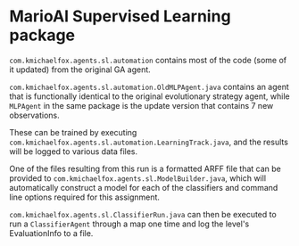 # MarioAI Supervised Learning package

`com.kmichaelfox.agents.sl.automation` contains most of the code (some of it updated) from the original GA agent.

`com.kmichaelfox.agents.sl.automation.OldMLPAgent.java` contains an agent that is functionally identical to the original evolutionary strategy agent, while `MLPAgent` in the same package is the update version that contains 7 new observations.

These can be trained by executing `com.kmichaelfox.agents.sl.automation.LearningTrack.java`, and the results will be logged to various data files.

One of the files resulting from this run is a formatted ARFF file that can be provided to `com.kmichaelfox.agents.sl.ModelBuilder.java`, which will automatically construct a model for each of the classifiers and command line options required for this assignment.

`com.kmichaelfox.agents.sl.ClassifierRun.java` can then be executed to run a `ClassifierAgent` through a map one time and log the level's EvaluationInfo to a file.